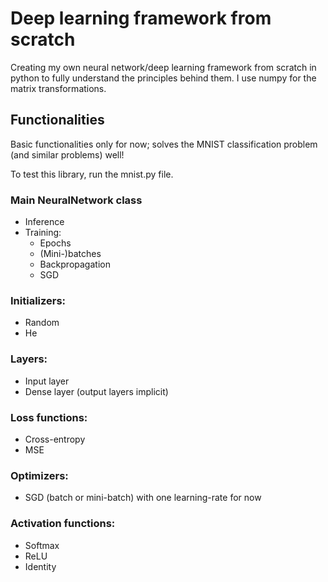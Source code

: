 # Deep learning framework from scratch
Creating my own neural network/deep learning framework from scratch in python to fully understand the principles behind them. I use numpy for the matrix transformations.

## Functionalities
Basic functionalities only for now; solves the MNIST classification problem (and similar problems) well!

To test this library, run the mnist.py file.

### Main NeuralNetwork class
   - Inference
   - Training:
      - Epochs
      - (Mini-)batches
      - Backpropagation
      - SGD      

### Initializers:
  - Random
  - He
  
### Layers:
  - Input layer
  - Dense layer
(output layers implicit)

### Loss functions:
  - Cross-entropy
  - MSE
  
### Optimizers:
  - SGD (batch or mini-batch) with one learning-rate for now
  
### Activation functions:
  - Softmax
  - ReLU
  - Identity
